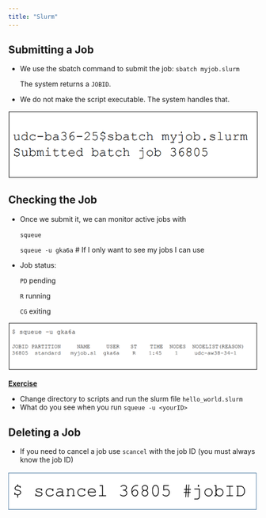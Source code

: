```yaml
---
title: "Slurm"
---
```


## Submitting a Job

- We use the sbatch command to submit the job: `sbatch myjob.slurm`

  The system returns a `JOBID`.

- We do not make the script executable. The system handles that.

![slurm submitting job](img\submitting_job.png)

## Checking the Job

- Once we submit it, we can monitor active jobs with

  `squeue`

  `squeue -u gka6a` # If I only want to see my jobs I can use

- Job status:

  `PD` pending

  `R` running

  `CG` exiting

![slurm checking job image](img\checkingjob.png)

<u>**Exercise**</u>

- Change directory to scripts and run the slurm file `hello_world.slurm`
- What do you see when you run `squeue -u <yourID>`

## Deleting a Job

- If you need to cancel a job use `scancel` with
  the job ID (you must always know the job ID)

![slurm deleting job image](img\deletingjob.png)
